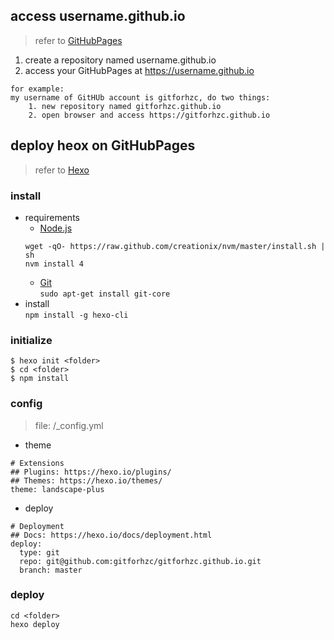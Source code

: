 ## access username.github.io
> refer to [GitHubPages](https://pages.github.com/)  

1. create a repository named username.github.io 
2. access your GitHubPages at https://username.github.io
```
for example:  
my username of GitHUb account is gitforhzc, do two things:  
    1. new repository named gitforhzc.github.io
    2. open browser and access https://gitforhzc.github.io
```

## deploy heox on GitHubPages
> refer to [Hexo](https://hexo.io/zh-cn/)  

### install
* requirements  
	* [Node.js](https://nodejs.org/en/)  
	``` 
	wget -qO- https://raw.github.com/creationix/nvm/master/install.sh | sh  
	nvm install 4  
	```
	* [Git](https://git-scm.com/)    
		`sudo apt-get install git-core`
* install  
	` npm install -g hexo-cli `

### initialize
```
$ hexo init <folder>
$ cd <folder>
$ npm install
```

### config 
> file: <folder>/_config.yml  

* theme
```
# Extensions
## Plugins: https://hexo.io/plugins/
## Themes: https://hexo.io/themes/
theme: landscape-plus
```

* deploy
```
# Deployment
## Docs: https://hexo.io/docs/deployment.html
deploy:
  type: git
  repo: git@github.com:gitforhzc/gitforhzc.github.io.git
  branch: master
```

### deploy
```
cd <folder>
hexo deploy 

```

  
